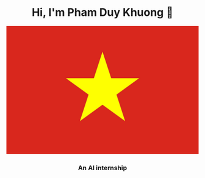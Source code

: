 <h1 align="center"> Hi, I'm Pham Duy Khuong 👋 </h1>
<p align="center"><img src="https://github.com/KhuongApLuc/KhuongApLuc/blob/main/quoc-ky-viet-nam.jpg"/></p>
<h3 align="center"> An AI internship </h3>
<!--
**KhuongApLuc/KhuongApLuc** is a ✨ _special_ ✨ repository because its `README.md` (this file) appears on your GitHub profile.

Here are some ideas to get you started:

- 🔭 I’m currently student at FPT University
- 🤖 Artificial Intelligence
- 🏸 Badminton
- 🎱 I’m looking for help with
- 📞 0374813705
- 💭 Facebook: https://www.facebook.com/profile.php?id=100013776404180 ...
- ✉️ Email: khuongdpd03@gmail.com
- ⚡ Quotes: Go to sleep early to get anything you want ...in your dream...
-->
